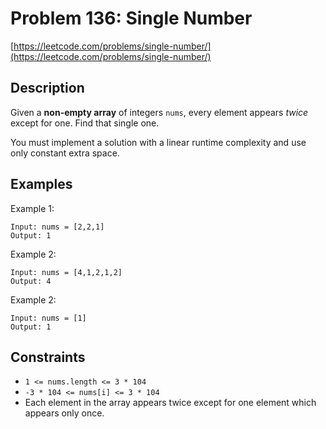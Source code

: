 # Problem 136: Single Number

[https://leetcode.com/problems/single-number/](https://leetcode.com/problems/single-number/)

## Description

Given a **non-empty array** of integers `nums`, every element appears *twice* except for one. Find that single one.

You must implement a solution with a linear runtime complexity and use only constant extra space.

## Examples

Example 1:
```
Input: nums = [2,2,1]
Output: 1
```

Example 2:
```
Input: nums = [4,1,2,1,2]
Output: 4
```

Example 2:
```
Input: nums = [1]
Output: 1
```

## Constraints

- `1 <= nums.length <= 3 * 104`
- `-3 * 104 <= nums[i] <= 3 * 104`
- Each element in the array appears twice except for one element which appears only once.
